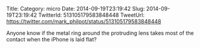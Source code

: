 Title: 
Category: micro
Date: 2014-09-19T23:19:42
Slug: 2014-09-19T23:19:42
TwitterId: 513105179583848448
TweetUrl: https://twitter.com/mark_philpot/status/513105179583848448

Anyone know if the metal ring around the protruding lens takes most of the contact when the iPhone is laid flat?